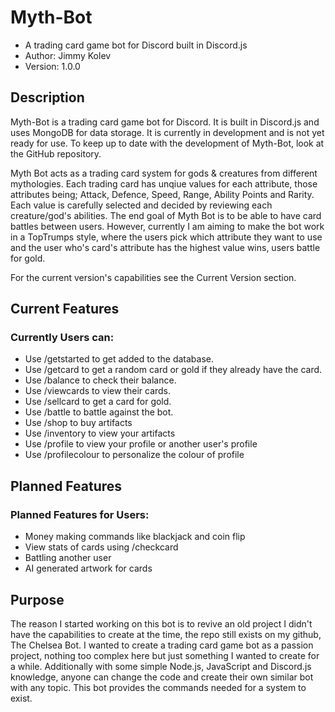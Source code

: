# Myth-Bot
- A trading card game bot for Discord built in Discord.js 
- Author: Jimmy Kolev
- Version: 1.0.0
## Description
Myth-Bot is a trading card game bot for Discord. It is built in Discord.js and uses MongoDB for data storage. It is currently in development and is not yet ready for use. To keep up to date with the development of Myth-Bot, look at the GitHub repository.

Myth Bot acts as a trading card system for gods & creatures from different mythologies.
Each trading card has unqiue values for each attribute, those attributes being;
Attack, Defence, Speed, Range, Ability Points and Rarity. Each value is carefully
selected and decided by reviewing each creature/god's abilities. The end goal of Myth Bot
is to be able to have card battles between users. However, currently I am aiming to make the bot
work in a TopTrumps style, where the users pick which attribute they want to use and the user who's 
card's attribute has the highest value wins, users battle for gold.

For the current version's capabilities see the Current Version section.

## Current Features
### Currently Users can:
- Use /getstarted to get added to the database.
- Use /getcard to get a random card or gold if they already have the card.
- Use /balance to check their balance.
- Use /viewcards to view their cards.
- Use /sellcard to get a card for gold.
- Use /battle to battle against the bot.
- Use /shop to buy artifacts
- Use /inventory to view your artifacts
- Use /profile to view your profile or another user's profile
- Use /profilecolour to personalize the colour of profile

## Planned Features
### Planned Features for Users:
- Money making commands like blackjack and coin flip
- View stats of cards using /checkcard
- Battling another user
- AI generated artwork for cards

## Purpose
The reason I started working on this bot is to revive an old project I didn't have the capabilities to create at the time, the repo still exists on my github, The Chelsea Bot. I wanted to create a trading card game bot as a passion project, nothing too complex here but just something I wanted to create for a while. Additionally with some simple Node.js, JavaScript and Discord.js knowledge, anyone can change the code and create their own similar bot with any topic. This bot provides the commands needed for a system to exist.
